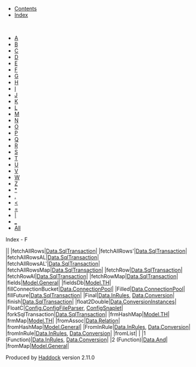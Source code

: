 -   [Contents](index.html)
-   [Index](doc-index.html)

 

-   [A](doc-index-A.html)
-   [B](doc-index-B.html)
-   [C](doc-index-C.html)
-   [D](doc-index-D.html)
-   [E](doc-index-E.html)
-   [F](doc-index-F.html)
-   [G](doc-index-G.html)
-   [H](doc-index-H.html)
-   [I](doc-index-I.html)
-   [J](doc-index-J.html)
-   [K](doc-index-K.html)
-   [L](doc-index-L.html)
-   [M](doc-index-M.html)
-   [N](doc-index-N.html)
-   [O](doc-index-O.html)
-   [P](doc-index-P.html)
-   [Q](doc-index-Q.html)
-   [R](doc-index-R.html)
-   [S](doc-index-S.html)
-   [T](doc-index-T.html)
-   [U](doc-index-U.html)
-   [V](doc-index-V.html)
-   [W](doc-index-W.html)
-   [Z](doc-index-Z.html)
-   [\*](doc-index-42.html)
-   [.](doc-index-46.html)
-   [\<](doc-index-60.html)
-   [=](doc-index-61.html)
-   [|](doc-index-124.html)
-   [\_](doc-index-95.html)
-   [All](doc-index-All.html)

Index - F

||
|fetchAllRows|[Data.SqlTransaction](Data-SqlTransaction.html#v:fetchAllRows)|
|fetchAllRows'|[Data.SqlTransaction](Data-SqlTransaction.html#v:fetchAllRows-39-)|
|fetchAllRowsAL|[Data.SqlTransaction](Data-SqlTransaction.html#v:fetchAllRowsAL)|
|fetchAllRowsAL'|[Data.SqlTransaction](Data-SqlTransaction.html#v:fetchAllRowsAL-39-)|
|fetchAllRowsMap|[Data.SqlTransaction](Data-SqlTransaction.html#v:fetchAllRowsMap)|
|fetchRow|[Data.SqlTransaction](Data-SqlTransaction.html#v:fetchRow)|
|fetchRowAl|[Data.SqlTransaction](Data-SqlTransaction.html#v:fetchRowAl)|
|fetchRowMap|[Data.SqlTransaction](Data-SqlTransaction.html#v:fetchRowMap)|
|fields|[Model.General](Model-General.html#v:fields)|
|fieldsDb|[Model.TH](Model-TH.html#v:fieldsDb)|
|fillConnectionBucket|[Data.ConnectionPool](Data-ConnectionPool.html#v:fillConnectionBucket)|
|Filled|[Data.ConnectionPool](Data-ConnectionPool.html#v:Filled)|
|fillFuture|[Data.SqlTransaction](Data-SqlTransaction.html#v:fillFuture)|
|Final|[Data.InRules](Data-InRules.html#v:Final), [Data.Conversion](Data-Conversion.html#v:Final)|
|finish|[Data.SqlTransaction](Data-SqlTransaction.html#v:finish)|
|float2Double|[Data.ConversionInstances](Data-ConversionInstances.html#v:float2Double)|
|FloatC|[Config.ConfigFileParser](Config-ConfigFileParser.html#v:FloatC), [ConfigSnaplet](ConfigSnaplet.html#v:FloatC)|
|forkSqlTransaction|[Data.SqlTransaction](Data-SqlTransaction.html#v:forkSqlTransaction)|
|frmHashMap|[Model.TH](Model-TH.html#v:frmHashMap)|
|frmMap|[Model.TH](Model-TH.html#v:frmMap)|
|fromAssoc|[Data.Relation](Data-Relation.html#v:fromAssoc)|
|fromHashMap|[Model.General](Model-General.html#v:fromHashMap)|
|FromInRule|[Data.InRules](Data-InRules.html#t:FromInRule), [Data.Conversion](Data-Conversion.html#t:FromInRule)|
|fromInRule|[Data.InRules](Data-InRules.html#v:fromInRule), [Data.Conversion](Data-Conversion.html#v:fromInRule)|
|fromList| |
|1 (Function)|[Data.InRules](Data-InRules.html#v:fromList), [Data.Conversion](Data-Conversion.html#v:fromList)|
|2 (Function)|[Data.And](Data-And.html#v:fromList)|
|fromMap|[Model.General](Model-General.html#v:fromMap)|

Produced by [Haddock](http://www.haskell.org/haddock/) version 2.11.0
